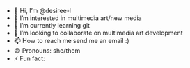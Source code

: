 - 👋 Hi, I’m @desiree-l
- 👀 I’m interested in multimedia art/new media
- 🌱 I’m currently learning git
- 💞️ I’m looking to collaborate on multimedia art development
- 📫 How to reach me send me an email :)
- 😄 Pronouns: she/them
- ⚡ Fun fact: 

<!---
desiree-l/desiree-l is a ✨ special ✨ repository because its `README.md` (this file) appears on your GitHub profile.
You can click the Preview link to take a look at your changes.
--->
